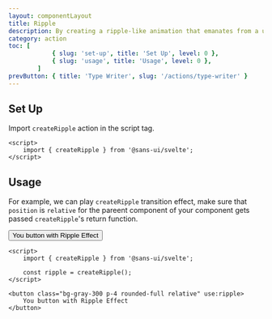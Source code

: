 ```yaml
---
layout: componentLayout
title: Ripple
description: By creating a ripple-like animation that emanates from a user's interaction
category: action
toc: [
			{ slug: 'set-up', title: 'Set Up', level: 0 },
			{ slug: 'usage', title: 'Usage', level: 0 },
		]
prevButton: { title: 'Type Writer', slug: '/actions/type-writer' }
---
```


<script>
	import { createRipple } from '$lib';
	import PropertyTable from "../../../mdsvex/components/PropertyTable.svelte"
	import * as Component from "../../../mdsvex/+layout.svelte"
	import CodeBlockWrapper from "../../../mdsvex/components/CodeBlockWrapper.md"

  const ripple = createRipple();
</script>

## Set Up

Import `createRipple` action in the script tag.

<CodeBlockWrapper>

```svelte
<script>
	import { createRipple } from '@sans-ui/svelte';
</script>
```

</CodeBlockWrapper>

## Usage

For example, we can play `createRipple` transition effect, make sure that `position` is `relative` for the pareent component of your component gets passed `createRipple`'s return function.

<button class="bg-gray-300 p-4 rounded-full relative" use:ripple>You button with Ripple Effect</button>

<CodeBlockWrapper>

```svelte
<script>
	import { createRipple } from '@sans-ui/svelte';

	const ripple = createRipple();
</script>

<button class="bg-gray-300 p-4 rounded-full relative" use:ripple>
	You button with Ripple Effect
</button>
```

</CodeBlockWrapper>
